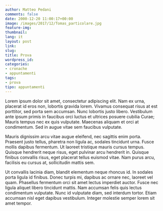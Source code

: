 ```yaml
---
author: Matteo Pedani
comments: false
date: 2000-12-20 11:00:17+00:00
image: /images/2017/12/Tomas_particolare.jpg
feature-img: 
thumbnail: 
lang: it
layout: post
link: 
slug: 
title: Prova
wordpress_id: 
categories:
- cronache
- appuntamenti
tags:
- prova
tipo: appuntamenti
---
```

 Lorem ipsum dolor sit amet, consectetur adipiscing elit. Nam ex urna, placerat id eros non, lobortis gravida lorem. Vivamus consequat risus at est porttitor, sed porta sem accumsan. Nunc lobortis justo libero. Vestibulum ante ipsum primis in faucibus orci luctus et ultrices posuere cubilia Curae; Mauris tempus nec ex quis vulputate. Maecenas aliquam et orci at condimentum. Sed in augue vitae sem faucibus vulputate.

Mauris dignissim arcu vitae augue eleifend, nec sagittis enim porta. Praesent justo tellus, pharetra non ligula ac, sodales tincidunt urna. Fusce mollis dapibus fermentum. Ut laoreet tristique mauris cursus tempus. Quisque hendrerit neque risus, eget pulvinar arcu hendrerit in. Quisque finibus convallis risus, eget placerat tellus euismod vitae. Nam purus arcu, facilisis eu cursus at, sollicitudin mattis sem.

Ut convallis lacinia diam, blandit elementum neque rhoncus id. In sodales porta ligula id finibus. Donec turpis mi, dapibus ac ornare nec, laoreet vel quam. Phasellus fermentum orci sit amet lectus imperdiet auctor. Fusce nec ligula aliquet libero tincidunt mattis. Nam accumsan felis quis lectus condimentum vulputate. Nunc id vulputate diam, sed interdum tortor. Etiam accumsan nisl eget dapibus vestibulum. Integer molestie semper lorem sit amet tempor.

